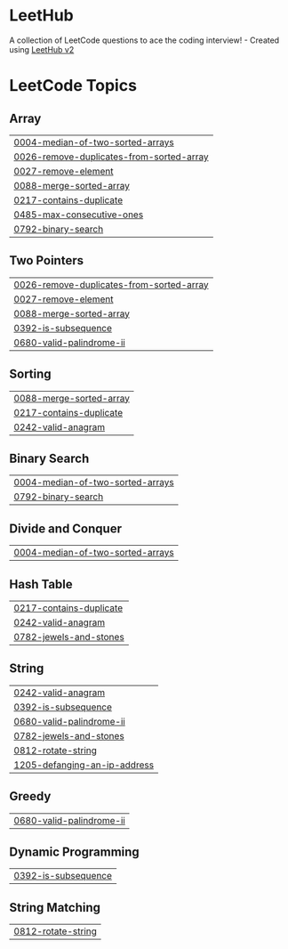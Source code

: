 # LeetHub
A collection of LeetCode questions to ace the coding interview! - Created using [LeetHub v2](https://github.com/arunbhardwaj/LeetHub-2.0)

<!---LeetCode Topics Start-->
# LeetCode Topics
## Array
|  |
| ------- |
| [0004-median-of-two-sorted-arrays](https://github.com/Priyanshu845438/LeetHub/tree/master/0004-median-of-two-sorted-arrays) |
| [0026-remove-duplicates-from-sorted-array](https://github.com/Priyanshu845438/LeetHub/tree/master/0026-remove-duplicates-from-sorted-array) |
| [0027-remove-element](https://github.com/Priyanshu845438/LeetHub/tree/master/0027-remove-element) |
| [0088-merge-sorted-array](https://github.com/Priyanshu845438/LeetHub/tree/master/0088-merge-sorted-array) |
| [0217-contains-duplicate](https://github.com/Priyanshu845438/LeetHub/tree/master/0217-contains-duplicate) |
| [0485-max-consecutive-ones](https://github.com/Priyanshu845438/LeetHub/tree/master/0485-max-consecutive-ones) |
| [0792-binary-search](https://github.com/Priyanshu845438/LeetHub/tree/master/0792-binary-search) |
## Two Pointers
|  |
| ------- |
| [0026-remove-duplicates-from-sorted-array](https://github.com/Priyanshu845438/LeetHub/tree/master/0026-remove-duplicates-from-sorted-array) |
| [0027-remove-element](https://github.com/Priyanshu845438/LeetHub/tree/master/0027-remove-element) |
| [0088-merge-sorted-array](https://github.com/Priyanshu845438/LeetHub/tree/master/0088-merge-sorted-array) |
| [0392-is-subsequence](https://github.com/Priyanshu845438/LeetHub/tree/master/0392-is-subsequence) |
| [0680-valid-palindrome-ii](https://github.com/Priyanshu845438/LeetHub/tree/master/0680-valid-palindrome-ii) |
## Sorting
|  |
| ------- |
| [0088-merge-sorted-array](https://github.com/Priyanshu845438/LeetHub/tree/master/0088-merge-sorted-array) |
| [0217-contains-duplicate](https://github.com/Priyanshu845438/LeetHub/tree/master/0217-contains-duplicate) |
| [0242-valid-anagram](https://github.com/Priyanshu845438/LeetHub/tree/master/0242-valid-anagram) |
## Binary Search
|  |
| ------- |
| [0004-median-of-two-sorted-arrays](https://github.com/Priyanshu845438/LeetHub/tree/master/0004-median-of-two-sorted-arrays) |
| [0792-binary-search](https://github.com/Priyanshu845438/LeetHub/tree/master/0792-binary-search) |
## Divide and Conquer
|  |
| ------- |
| [0004-median-of-two-sorted-arrays](https://github.com/Priyanshu845438/LeetHub/tree/master/0004-median-of-two-sorted-arrays) |
## Hash Table
|  |
| ------- |
| [0217-contains-duplicate](https://github.com/Priyanshu845438/LeetHub/tree/master/0217-contains-duplicate) |
| [0242-valid-anagram](https://github.com/Priyanshu845438/LeetHub/tree/master/0242-valid-anagram) |
| [0782-jewels-and-stones](https://github.com/Priyanshu845438/LeetHub/tree/master/0782-jewels-and-stones) |
## String
|  |
| ------- |
| [0242-valid-anagram](https://github.com/Priyanshu845438/LeetHub/tree/master/0242-valid-anagram) |
| [0392-is-subsequence](https://github.com/Priyanshu845438/LeetHub/tree/master/0392-is-subsequence) |
| [0680-valid-palindrome-ii](https://github.com/Priyanshu845438/LeetHub/tree/master/0680-valid-palindrome-ii) |
| [0782-jewels-and-stones](https://github.com/Priyanshu845438/LeetHub/tree/master/0782-jewels-and-stones) |
| [0812-rotate-string](https://github.com/Priyanshu845438/LeetHub/tree/master/0812-rotate-string) |
| [1205-defanging-an-ip-address](https://github.com/Priyanshu845438/LeetHub/tree/master/1205-defanging-an-ip-address) |
## Greedy
|  |
| ------- |
| [0680-valid-palindrome-ii](https://github.com/Priyanshu845438/LeetHub/tree/master/0680-valid-palindrome-ii) |
## Dynamic Programming
|  |
| ------- |
| [0392-is-subsequence](https://github.com/Priyanshu845438/LeetHub/tree/master/0392-is-subsequence) |
## String Matching
|  |
| ------- |
| [0812-rotate-string](https://github.com/Priyanshu845438/LeetHub/tree/master/0812-rotate-string) |
<!---LeetCode Topics End-->